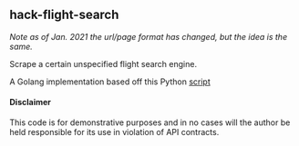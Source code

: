 hack-flight-search
---
*Note as of Jan. 2021 the url/page format has changed, but the idea is the same.*

Scrape a certain unspecified flight search engine. 

A Golang implementation based off this Python [script](https://gist.github.com/scrapehero/bc34513e2ea72dc0890ad47fbd8a1a4f)


#### Disclaimer
This code is for demonstrative purposes and in no cases will the author be held responsible for its use 
in violation of API contracts.

